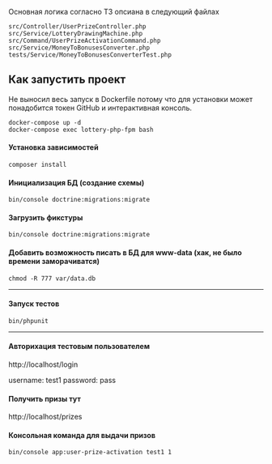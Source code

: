 Основная логика согласно ТЗ опсиана в следующий файлах

```
src/Controller/UserPrizeController.php
src/Service/LotteryDrawingMachine.php
src/Command/UserPrizeActivationCommand.php
src/Service/MoneyToBonusesConverter.php
tests/Service/MoneyToBonusesConverterTest.php
```

## Как запустить проект

Не выносил весь запуск в Dockerfile потому что для установки может понадобится токен 
GitHub и интерактивная консоль.

```
docker-compose up -d
docker-compose exec lottery-php-fpm bash
```

#### Установка зависимостей
```
composer install
```

#### Инициализация БД (создание схемы)

```
bin/console doctrine:migrations:migrate
```

#### Загрузить фикстуры

```
bin/console doctrine:migrations:migrate
```

#### Добавить возможность писать в БД для www-data (хак, не было времени заморачиватся)

```
chmod -R 777 var/data.db
```

----

#### Запуск тестов

```
bin/phpunit
```

-----

#### Авторихация тестовым пользователем

http://localhost/login

username: test1 
password: pass


#### Получить призы тут

http://localhost/prizes


#### Консольная команда для выдачи призов

```
bin/console app:user-prize-activation test1 1
```
